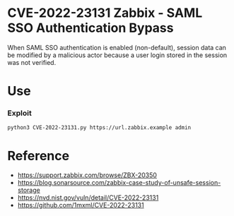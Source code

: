 # CVE-2022-23131 Zabbix - SAML SSO Authentication Bypass  
When SAML SSO authentication is enabled (non-default), session data can be modified by a malicious actor because a user login stored in the session was not verified.
# Use
### Exploit
```
python3 CVE-2022-23131.py https://url.zabbix.example admin
```
# Reference
- https://support.zabbix.com/browse/ZBX-20350
- https://blog.sonarsource.com/zabbix-case-study-of-unsafe-session-storage
- https://nvd.nist.gov/vuln/detail/CVE-2022-23131
- https://github.com/1mxml/CVE-2022-23131

